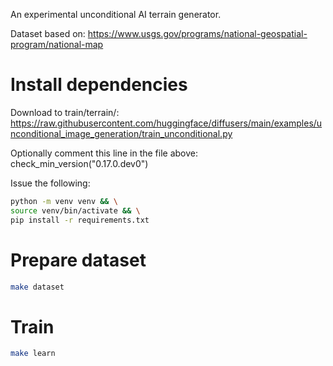 An experimental unconditional AI terrain generator.

Dataset based on: https://www.usgs.gov/programs/national-geospatial-program/national-map

# Install dependencies

Download to train/terrain/: https://raw.githubusercontent.com/huggingface/diffusers/main/examples/unconditional_image_generation/train_unconditional.py

Optionally comment this line in the file above: check_min_version("0.17.0.dev0")

Issue the following:

```bash
python -m venv venv && \
source venv/bin/activate && \
pip install -r requirements.txt 
```

# Prepare dataset

```bash
make dataset
```

# Train

```bash 
make learn
```